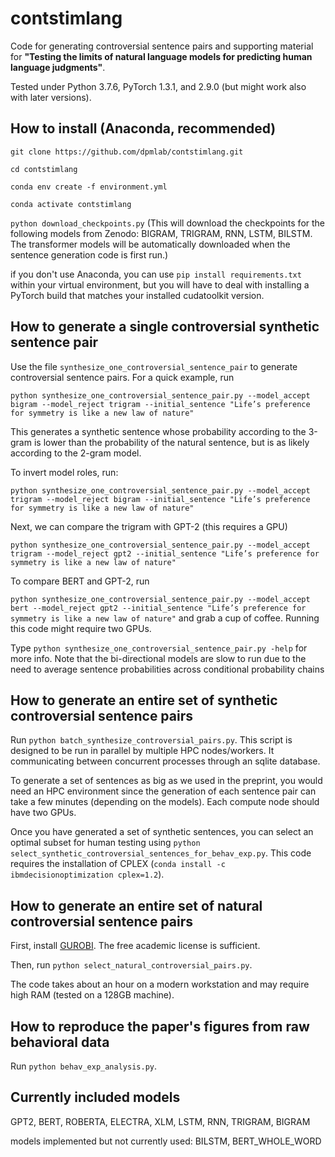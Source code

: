 # contstimlang
Code for generating controversial sentence pairs and supporting material for **"Testing the limits of natural language models for predicting human language judgments"**.

Tested under Python 3.7.6, PyTorch 1.3.1, and 2.9.0 (but might work also with later versions).

## How to install (Anaconda, recommended)

```git clone https://github.com/dpmlab/contstimlang.git```

```cd contstimlang```

```conda env create -f environment.yml```

```conda activate contstimlang```

```python download_checkpoints.py```
(This will download the checkpoints for the following models from Zenodo: BIGRAM, TRIGRAM, RNN, LSTM, BILSTM. The transformer models will be automatically downloaded when the sentence generation code is first run.)

if you don't use Anaconda, you can use ```pip install requirements.txt``` within your virtual environment, but you will have to deal with installing a PyTorch build that matches your installed cudatoolkit version.

## How to generate a single controversial synthetic sentence pair
Use the file `synthesize_one_controversial_sentence_pair` to generate controversial sentence pairs. For a quick example, run

```python synthesize_one_controversial_sentence_pair.py --model_accept bigram --model_reject trigram --initial_sentence "Life’s preference for symmetry is like a new law of nature"```

This generates a synthetic sentence whose probability according to the 3-gram is lower than the probability of the natural sentence, but is as likely according to the 2-gram model.

To invert model roles, run:

```python synthesize_one_controversial_sentence_pair.py --model_accept trigram --model_reject bigram --initial_sentence "Life’s preference for symmetry is like a new law of nature"```

Next, we can compare the trigram with GPT-2 (this requires a GPU)

```python synthesize_one_controversial_sentence_pair.py --model_accept trigram --model_reject gpt2 --initial_sentence "Life’s preference for symmetry is like a new law of nature"```

To compare BERT and GPT-2, run 

```python synthesize_one_controversial_sentence_pair.py --model_accept bert --model_reject gpt2 --initial_sentence "Life’s preference for symmetry is like a new law of nature"```
and grab a cup of coffee. Running this code might require two GPUs.

Type `python synthesize_one_controversial_sentence_pair.py -help` for more info. Note that the bi-directional models are slow to run due to the need to average sentence probabilities across conditional probability chains

## How to generate an entire set of synthetic controversial sentence pairs
Run `python batch_synthesize_controversial_pairs.py`. This script is designed to be run in parallel by multiple HPC nodes/workers. It communicating between concurrent processes through an sqlite database.

To generate a set of sentences as big as we used in the preprint, you would need an HPC environment since the generation of each sentence pair can take a few minutes (depending on the models). Each compute node should have two GPUs.

Once you have generated a set of synthetic sentences, you can select an optimal subset for human testing using
`python select_synthetic_controversial_sentences_for_behav_exp.py`. This code requires the installation of CPLEX (`conda install -c ibmdecisionoptimization cplex=1.2`).

## How to generate an entire set of natural controversial sentence pairs
First, install [GUROBI](https://www.gurobi.com/). The free academic license is sufficient.

Then, run `python select_natural_controversial_pairs.py`.

The code takes about an hour on a modern workstation and may require high RAM (tested on a 128GB machine).

## How to reproduce the paper's figures from raw behavioral data
Run `python behav_exp_analysis.py`.

## Currently included models
GPT2, BERT, ROBERTA, ELECTRA, XLM, LSTM, RNN, TRIGRAM, BIGRAM

models implemented but not currently used: BILSTM, BERT_WHOLE_WORD
